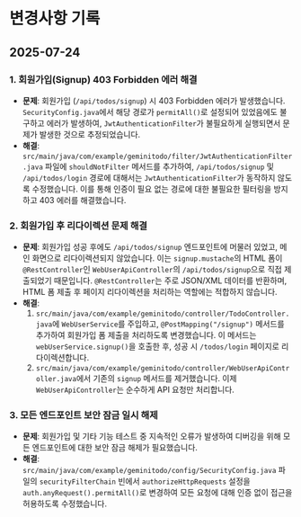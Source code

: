 # 변경사항 기록

## 2025-07-24

### 1. 회원가입(Signup) 403 Forbidden 에러 해결

-   **문제**: 회원가입 (`/api/todos/signup`) 시 403 Forbidden 에러가 발생했습니다. `SecurityConfig.java`에서 해당 경로가 `permitAll()`로 설정되어 있었음에도 불구하고 에러가 발생하여, `JwtAuthenticationFilter`가 불필요하게 실행되면서 문제가 발생한 것으로 추정되었습니다.
-   **해결**: `src/main/java/com/example/geminitodo/filter/JwtAuthenticationFilter.java` 파일에 `shouldNotFilter` 메서드를 추가하여, `/api/todos/signup` 및 `/api/todos/login` 경로에 대해서는 `JwtAuthenticationFilter`가 동작하지 않도록 수정했습니다. 이를 통해 인증이 필요 없는 경로에 대한 불필요한 필터링을 방지하고 403 에러를 해결했습니다.

### 2. 회원가입 후 리다이렉션 문제 해결

-   **문제**: 회원가입 성공 후에도 `/api/todos/signup` 엔드포인트에 머물러 있었고, 메인 화면으로 리다이렉션되지 않았습니다. 이는 `signup.mustache`의 HTML 폼이 `@RestController`인 `WebUserApiController`의 `/api/todos/signup`으로 직접 제출되었기 때문입니다. `@RestController`는 주로 JSON/XML 데이터를 반환하며, HTML 폼 제출 후 페이지 리다이렉션을 처리하는 역할에는 적합하지 않습니다.
-   **해결**: 
    1.  `src/main/java/com/example/geminitodo/controller/TodoController.java`에 `WebUserService`를 주입하고, `@PostMapping("/signup")` 메서드를 추가하여 회원가입 폼 제출을 처리하도록 변경했습니다. 이 메서드는 `webUserService.signup()`을 호출한 후, 성공 시 `/todos/login` 페이지로 리다이렉션합니다.
    2.  `src/main/java/com/example/geminitodo/controller/WebUserApiController.java`에서 기존의 `signup` 메서드를 제거했습니다. 이제 `WebUserApiController`는 순수하게 API 요청만 처리합니다.

### 3. 모든 엔드포인트 보안 잠금 일시 해제

-   **문제**: 회원가입 및 기타 기능 테스트 중 지속적인 오류가 발생하여 디버깅을 위해 모든 엔드포인트에 대한 보안 잠금 해제가 필요했습니다.
-   **해결**: `src/main/java/com/example/geminitodo/config/SecurityConfig.java` 파일의 `securityFilterChain` 빈에서 `authorizeHttpRequests` 설정을 `auth.anyRequest().permitAll()`로 변경하여 모든 요청에 대해 인증 없이 접근을 허용하도록 수정했습니다.
